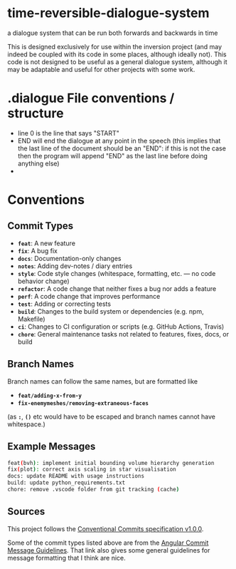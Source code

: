 # time-reversible-dialogue-system

a dialogue system that can be run both forwards and backwards in time

This is designed exclusively for use within the inversion project (and may indeed be coupled with its code in some places, although ideally not). This code is not designed to be useful as a general dialogue system, although it may be adaptable and useful for other projects with some work.

# .dialogue File conventions / structure

- line 0 is the line that says "START"
- END will end the dialogue at any point in the speech (this implies that the last line of the document should be an "END": if this is not the case then the program will append "END" as the last line before doing anything else)
- 

# Conventions

## Commit Types

- **`feat`**: A new feature  
- **`fix`**: A bug fix  
- **`docs`**: Documentation-only changes
- **`notes`**: Adding dev-notes / diary entries
- **`style`**: Code style changes (whitespace, formatting, etc. — no code behavior change)  
- **`refactor`**: A code change that neither fixes a bug nor adds a feature  
- **`perf`**: A code change that improves performance  
- **`test`**: Adding or correcting tests  
- **`build`**: Changes to the build system or dependencies (e.g. npm, Makefile)  
- **`ci`**: Changes to CI configuration or scripts (e.g. GitHub Actions, Travis)
- **`chore`**: General maintenance tasks not related to features, fixes, docs, or build

## Branch Names

Branch names can follow the same names, but are formatted like
- **`feat/adding-x-from-y`**
- **`fix-enemymeshes/removing-extraneous-faces`**

(as **`:`**, **`()`** etc would have to be escaped and branch names cannot have whitespace.)

## Example Messages

```bash
feat(bvh): implement initial bounding volume hierarchy generation
fix(plot): correct axis scaling in star visualisation
docs: update README with usage instructions
build: update python_requirements.txt
chore: remove .vscode folder from git tracking (cache)
```

## Sources

This project follows the [Conventional Commits specification v1.0.0](https://www.conventionalcommits.org/en/v1.0.0/#summary).

Some of the commit types listed above are from the [Angular Commit Message Guidelines](https://github.com/angular/angular/blob/22b96b9/CONTRIBUTING.md#-commit-message-guidelines). That link also gives some general guidelines for message formatting that I think are nice.